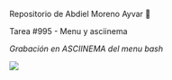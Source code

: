 Repositorio de Abdiel Moreno Ayvar 🐧

 Tarea #995 - Menu y asciinema
 
_Grabación en ASCIINEMA del menu bash_

<a href="https://asciinema.org/a/4i6nQiygFcYrsSGvCkY4cWaKF" target="_blank"><img src="https://asciinema.org/a/4i6nQiygFcYrsSGvCkY4cWaKF.svg" /></a>
